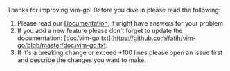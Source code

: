 Thanks for improving vim-go! Before you dive in please read the following:

1. Please read our
   [Documentation](https://github.com/fatih/vim-go/blob/master/doc/vim-go.txt), it might
   have answers for your problem
2. If you add a new feature please don't forget to update the documentation:
   [doc/vim-go.txt](https://github.com/fatih/vim-go/blob/master/doc/vim-go.txt.
3. If it's a breaking change or exceed +100 lines please open an issue first
   and describe the changes you want to make.

